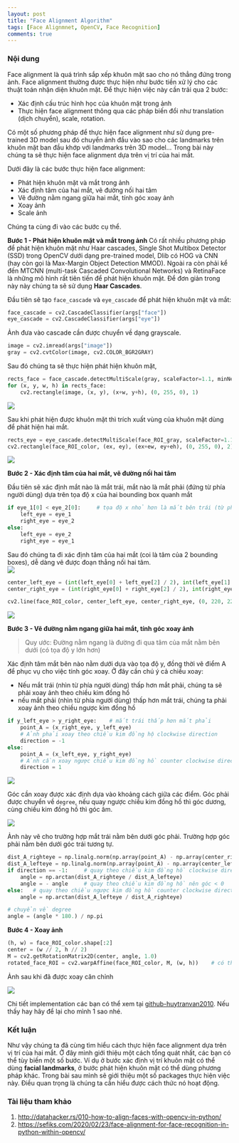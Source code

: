```yaml
---
layout: post
title: "Face Alignment Algorithm"
tags: [Face Alignmnet, OpenCV, Face Recognition]
comments: true
---
```


### Nội dung
Face alignment là quá trình sắp xếp khuôn mặt sao cho nó thẳng đứng trong ảnh. Face alignment thường được thực hiện như bước tiền xử lý cho các thuật toán nhận diện khuôn mặt. Để thực hiện việc này cần trải qua 2 bước:
* Xác định cấu trúc hình học của khuôn mặt trong ảnh
* Thực hiện face alignment thông qua các pháp biến đổi như translation (dịch chuyển), scale, rotation.

Có một số phương pháp để thực hiện face alignment như sử dụng pre-trained 3D model sau đó chuyển ảnh đầu vào sao cho các landmarks trên khuôn mặt ban đầu khớp với landmarks trên 3D model... Trong bài này chúng ta sẽ thực hiện face alignment dựa trên vị trí của hai mắt.

Dưới đây là các bước thực hiện face alignment:
* Phát hiện khuôn mặt và mắt trong ảnh 
* Xác định tâm của hai mắt, vẽ đường nối hai tâm
* Vẽ đường nằm ngang giữa hai mắt, tính góc xoay ảnh
* Xoay ảnh
* Scale ảnh

Chúng ta cùng đi vào các bước cụ thể.

**Bước 1 - Phát hiện khuôn mặt và mắt trong ảnh**
Có rất nhiều phương pháp để phát hiện khuôn mặt như Haar cascades, Single Shot Multibox Detector (SSD) trong OpenCV dưới dạng pre-trained model, Dlib có HOG và CNN (hay còn gọi là Max-Margin Object Detection MMOD). Ngoài ra còn phải kể đến MTCNN (multi-task Cascaded Convolutional Networks) và RetinaFace là những mô hình rất tiên tiến để phát hiện khuôn mặt. Để đơn giản trong này này chúng ta sẽ sử dụng **Haar Cascades**.

Đầu tiên sẽ tạo `face_cascade` và `eye_cascade` để phát hiện khuôn mặt và mắt:
```python
face_cascade = cv2.CascadeClassifier(args["face"])
eye_cascade = cv2.CascadeClassifier(args["eye"])
```
Ảnh đưa vào cascade cần được chuyển về dạng grayscale.
```python
image = cv2.imread(args["image"])
gray = cv2.cvtColor(image, cv2.COLOR_BGR2GRAY)
```
Sau đó chúng ta sẽ thực hiện phát hiện khuôn mặt, 

```python
rects_face = face_cascade.detectMultiScale(gray, scaleFactor=1.1, minNeighbors=4, minSize=(30, 30))
for (x, y, w, h) in rects_face:
    cv2.rectangle(image, (x, y), (x+w, y+h), (0, 255, 0), 1)
```
<img src="../images/facealignment/face.png" style="display:block; margin-left:auto; margin-right:auto">

Sau khi phát hiện được khuôn mặt thì trích xuất vùng của khuôn mặt dùng để phát hiện hai mắt.

```python
rects_eye = eye_cascade.detectMultiScale(face_ROI_gray, scaleFactor=1.1, minNeighbors=4)
cv2.rectangle(face_ROI_color, (ex, ey), (ex+ew, ey+eh), (0, 255, 0), 2)
```
<img src="../images/facealignment/eyes.png" style="display:block; margin-left:auto; margin-right:auto">

**Bước 2 - Xác định tâm của hai mắt, vẽ đường nối hai tâm**

Đầu tiên sẽ xác định mắt nào là mắt trái, mắt nào là mắt phải (đứng từ phía người dùng) dựa trên tọa độ x của hai bounding box quanh mắt
```python
if eye_1[0] < eye_2[0]:     # tọa độ x nhỏ hơn là mắt bên trái (từ phía người quan sát)
    left_eye = eye_1
    right_eye = eye_2
else:
    left_eye = eye_2
    right_eye = eye_1
```
Sau đó chúng ta đi xác định tâm của hai mắt (coi là tâm của 2 bounding boxes), dễ dàng vẽ được đoạn thẳng nối hai tâm.
<img src="http://media5.datahacker.rs/2020/05/31-2.jpg" style="display:block; margin-left:auto; margin-right:auto">

```python
center_left_eye = (int(left_eye[0] + left_eye[2] / 2), int(left_eye[1] + left_eye[3] / 2))
center_right_eye = (int(right_eye[0] + right_eye[2] / 2), int(right_eye[1] + right_eye[3] / 2))

cv2.line(face_ROI_color, center_left_eye, center_right_eye, (0, 220, 220), 2)
```
<img src="../images/facealignment/line1.png" style="display:block; margin-left:auto; margin-right:auto">

**Bước 3 - Vẽ đường nằm ngang giữa hai mắt, tính góc xoay ảnh**
> Quy ước: Đường nằm ngang là đường đi qua tâm của mắt nằm bên dưới (có tọa độ y lớn hơn)

Xác định tâm mắt bên nào nằm dưới dựa vào tọa độ y, đồng thời vẽ điểm A để phục vụ cho việc tính góc xoay. Ở đây cần chú ý cả chiều xoay:
* Nếu mắt trái (nhìn từ phía người dùng) thấp hơn mắt phải, chúng ta sẽ phải xoay ảnh theo chiều kim đồng hồ
* nếu mắt phải (nhìn từ phía người dùng) thấp hơn mắt trái, chúng ta phải xoay ảnh theo chiều ngược kim đồng hồ
```python
if y_left_eye > y_right_eye:    # mắt trái thấp hơn mắt phải
    point_A = (x_right_eye, y_left_eye)
    # Ảnh phải xoay theo chiều kim đồng hộ clockwise direction
    direction = -1
else: 
    point_A = (x_left_eye, y_right_eye)
    # Ảnh cần xoay ngược chiều kim đồng hồ counter clockwise direction
    direction = 1
```
<img src="../images/facealignment/line2.png" style="display:block; margin-left:auto; margin-right:auto">

Góc cần xoay được xác định dựa vào khoảng cách giữa các điểm. Góc phải được chuyển về `degree`, nếu quay ngược chiều kim đồng hồ thì góc dương, cùng chiều kim đồng hồ thì góc âm.

<img src="http://media5.datahacker.rs/2020/05/28-1-1536x993.jpg" style="display:block; margin-left:auto; margin-right:auto">

Ảnh này vẽ cho trường hợp mắt trái nằm bên dưới góc phải. Trường hợp góc phải nằm bên dưới góc trái tương tự.

```python
dist_A_righteye = np.linalg.norm(np.array(point_A) - np.array(center_right_eye))
dist_A_lefteye = np.linalg.norm(np.array(point_A) - np.array(center_left_eye))
if direction == -1:     # quay theo chiều kim đồng hồ clockwise direction
    angle = np.arctan(dist_A_righteye / dist_A_lefteye)
    angle = - angle     # quay theo chiều kim đồng hồ nên góc < 0
else:   # quay theo chiều ngược kim đồng hồ counter clockwise direction
    angle = np.arctan(dist_A_lefteye / dist_A_righteye)

# chuyển về degree
angle = (angle * 180.) / np.pi 
```

**Bước 4 - Xoay ảnh**

```python
(h, w) = face_ROI_color.shape[:2]
center = (w // 2, h // 2)
M = cv2.getRotationMatrix2D(center, angle, 1.0)
rotated_face_ROI = cv2.warpAffine(face_ROI_color, M, (w, h))    # có thể dùng thư viện imutils cho nhanh
```

Ảnh sau khi đã được xoay căn chỉnh

<img src="../images/facealignment/rotated1.png" style="display:block; margin-left:auto; margin-right:auto">

Chi tiết implementation các bạn có thể xem tại [github-huytranvan2010](https://github.com/huytranvan2010/Face-Alignment-Algorithm). Nếu thấy hay hãy để lại cho mình 1 sao nhé.

### Kết luận
Như vậy chúng ta đã cùng tìm hiểu cách thực hiện face alignment dựa trên vị trí của hai mắt. Ở đây mình giới thiệu một cách tổng quát nhất, các bạn có thể tùy biến một số bước. Ví dụ ở bước xác định vị trí khuôn mặt có thể dùng **facial landmarks**, ở bước phát hiện khuôn mặt có thể dùng phương pháp khác. Trong bài sau mình sẽ giới thiệu một số packages thực hiện việc này. Điều quan trọng là chúng ta cần hiểu được cách thức nó hoạt động. 

### Tài liệu tham khảo
1. http://datahacker.rs/010-how-to-align-faces-with-opencv-in-python/
2. https://sefiks.com/2020/02/23/face-alignment-for-face-recognition-in-python-within-opencv/ 



